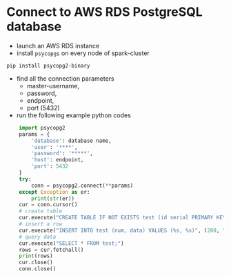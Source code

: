 # Connect to AWS RDS PostgreSQL database

* launch an AWS RDS instance
* install `psycopgs` on every node of spark-cluster

```
pip install psycopg2-binary
```

* find all the connection parameters
  - master-username,
  - password,
  - endpoint,
  - port (5432)
* run the following example python codes
```python
    import psycopg2
    params = {
        'database': database name,
        'user': '****',
        'password': '*****',
        'host': endpoint,
        'port': 5432
    }
    try:
        conn = psycopg2.connect(**params)
    except Exception as er:
        print(str(er))
    cur = conn.cursor()
    # create table
    cur.execute("CREATE TABLE IF NOT EXISTS test (id serial PRIMARY KEY, num integer, data varchar);")
    # insert a row
    cur.execute("INSERT INTO test (num, data) VALUES (%s, %s)", (200, "JSON"))
    # query data
    cur.execute("SELECT * FROM test;")
    rows = cur.fetchall()
    print(rows)
    cur.close()
    conn.close()
```
